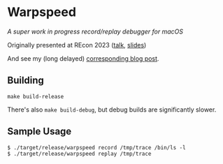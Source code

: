 # Warpspeed
_A super work in progress record/replay debugger for macOS_

Originally presented at REcon 2023 ([talk](https://www.youtube.com/watch?v=KYkHDQYJ6fg), [slides](https://nickgregory.me/files/talks/warpspeed.pdf))

And see my (long delayed) [corresponding blog post](https://nickgregory.me/post/2024/06/23/warpspeed/).

## Building

`make build-release`

There's also `make build-debug`, but debug builds are significantly slower.

## Sample Usage
```
$ ./target/release/warpspeed record /tmp/trace /bin/ls -l
$ ./target/release/warpspeed replay /tmp/trace
```
